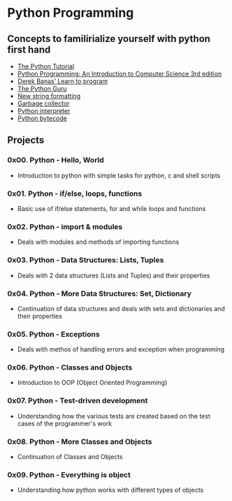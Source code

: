 # Python Programming

## Concepts to familirialize yourself with python first hand

* [The Python Tutorial](https://intranet.alxswe.com/rltoken/Fl7kjKxXgkbmX5P0-4k4tQ)
* [Python Programming: An Introduction to Computer Science 3rd edition](https://intranet.alxswe.com/rltoken/NHlaFZoFcYtZHVMj1ncXmw)
* [Derek Banas’ Learn to program](https://intranet.alxswe.com/rltoken/RNQj-DQDjG_lOzQn_ku2eg)
* [The Python Guru](https://intranet.alxswe.com/rltoken/5U-qFDOGHyBSCLg2A37ILA)
* [New string formatting](https://intranet.alxswe.com/rltoken/SUwBgkKMH7wiedG57WcT9A)
* [Garbage collector](https://intranet.alxswe.com/rltoken/CimKF3MlfErabvZWtFxHjg)
* [Python interpreter](https://intranet.alxswe.com/rltoken/a5z3uSkiby1Xw679cFiw1Q)
* [Python bytecode](https://intranet.alxswe.com/rltoken/oJ2v8bVCLZmAowJ7WXLzJg)

## Projects

### 0x00. Python - Hello, World

* Introduction to python with simple tasks for python, c and shell scripts

### 0x01. Python - if/else, loops, functions

* Basic use of if/else statements, for and while loops and functions

### 0x02. Python - import & modules

* Deals with modules and methods of importing functions

### 0x03. Python - Data Structures: Lists, Tuples

* Deals with 2 data structures (Lists and Tuples) and their properties

### 0x04. Python - More Data Structures: Set, Dictionary

* Continuation of data structures and deals with sets and dictionaries and their properties

### 0x05. Python - Exceptions

* Deals with methos of handling errors and exception when programming

### 0x06. Python - Classes and Objects

* Introduction to OOP (Object Oriented Programming)

### 0x07. Python - Test-driven development

* Understanding how the various tests are created based on the test cases of the programmer's work

### 0x08. Python - More Classes and Objects

* Continuation of Classes and Objects

### 0x09. Python - Everything is object

* Understanding how python works with different types of objects
